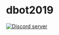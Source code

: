 # dbot2019
[![Discord server](https://discordapp.com/api/guilds/567403494152339466/embed.png?style=banner4)](https://discord.gg/zWRQfw4)
